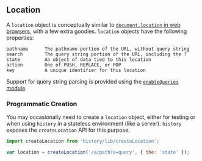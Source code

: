 ## Location

A `location` object is conceptually similar to [`document.location` in web browsers](https://developer.mozilla.org/en-US/docs/Web/API/Document/location), with a few extra goodies. `location` objects have the following properties:

```
pathname      The pathname portion of the URL, without query string
search        The query string portion of the URL, including the ?
state         An object of data tied to this location
action        One of PUSH, REPLACE, or POP
key           A unique identifier for this location
```

Support for query string parsing is provided using the [`enableQueries` module](QuerySupport.md).

### Programmatic Creation

You may occasionally need to create a `location` object, either for testing or when using `history` in a stateless environment (like a server). `history` exposes the `createLocation` API for this purpose.

```js
import createLocation from 'history/lib/createLocation';

var location = createLocation('/a/path?a=query', { the: 'state' });
```
